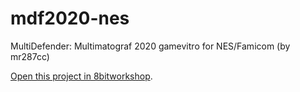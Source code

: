 # mdf2020-nes

MultiDefender: Multimatograf 2020 gamevitro for NES/Famicom (by mr287cc)

[Open this project in 8bitworkshop](http://8bitworkshop.com/redir.html?platform=nes&githubURL=https%3A%2F%2Fgithub.com%2Fsehugg%2Fmdf2020-nes&file=mdf2020.c).
